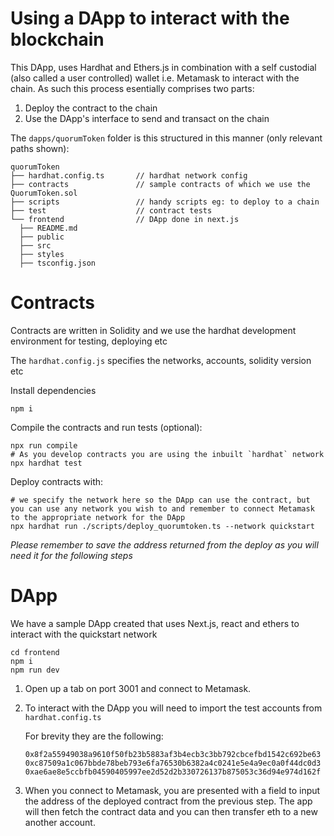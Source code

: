 # Using a DApp to interact with the blockchain

This DApp, uses Hardhat and Ethers.js in combination with a self custodial (also called a user controlled) wallet i.e. Metamask to interact with the chain. As such this process esentially comprises two parts:

1. Deploy the contract to the chain
2. Use the DApp's interface to send and transact on the chain

The `dapps/quorumToken` folder is this structured in this manner (only relevant paths shown):

```
quorumToken
├── hardhat.config.ts       // hardhat network config
├── contracts               // sample contracts of which we use the QuorumToken.sol
├── scripts                 // handy scripts eg: to deploy to a chain
├── test                    // contract tests
└── frontend                // DApp done in next.js
  ├── README.md
  ├── public
  ├── src
  ├── styles
  ├── tsconfig.json
```

# Contracts

Contracts are written in Solidity and we use the hardhat development environment for testing, deploying etc

The `hardhat.config.js` specifies the networks, accounts, solidity version etc

Install dependencies

```
npm i
```

Compile the contracts and run tests (optional):

```
npx run compile
# As you develop contracts you are using the inbuilt `hardhat` network
npx hardhat test
```

Deploy contracts with:

```
# we specify the network here so the DApp can use the contract, but you can use any network you wish to and remember to connect Metamask to the appropriate network for the DApp
npx hardhat run ./scripts/deploy_quorumtoken.ts --network quickstart
```

_Please remember to save the address returned from the deploy as you will need it for the following steps_

# DApp

We have a sample DApp created that uses Next.js, react and ethers to interact with the quickstart network

```
cd frontend
npm i
npm run dev
```

1. Open up a tab on port 3001 and connect to Metamask.
2. To interact with the DApp you will need to import the test accounts from `hardhat.config.ts`

   For brevity they are the following:

   ```
   0x8f2a55949038a9610f50fb23b5883af3b4ecb3c3bb792cbcefbd1542c692be63
   0xc87509a1c067bbde78beb793e6fa76530b6382a4c0241e5e4a9ec0a0f44dc0d3
   0xae6ae8e5ccbfb04590405997ee2d52d2b330726137b875053c36d94e974d162f
   ```

3. When you connect to Metamask, you are presented with a field to input the address of the deployed contract from the previous step. The app will then fetch the contract data and you can then transfer eth to a new another account.
